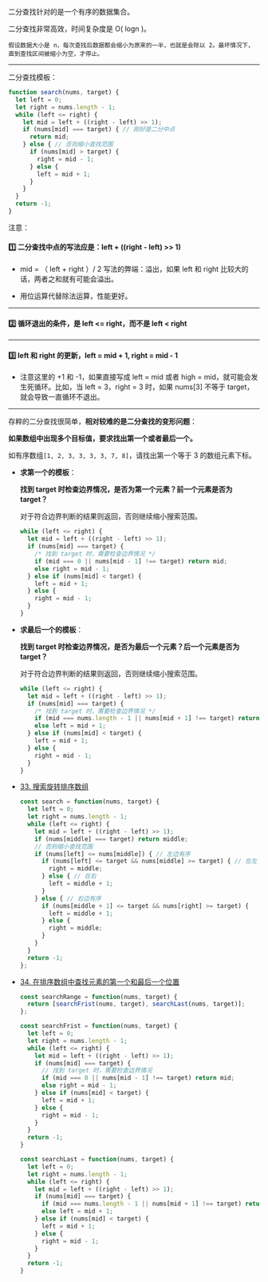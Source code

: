 二分查找针对的是一个有序的数据集合。

二分查找非常高效，时间复杂度是 O( logn )。

`假设数据大小是 n，每次查找后数据都会缩小为原来的一半，也就是会除以 2。最坏情况下，直到查找区间被缩小为空，才停止。`

-------------------------------------------------------------------------------------

二分查找模板：

~~~js
function search(nums, target) {
  let left = 0;
  let right = nums.length - 1;
  while (left <= right) {
    let mid = left + ((right - left) >> 1);
    if (nums[mid] === target) { // 刚好是二分中点
      return mid; 
    } else { // 否则缩小查找范围
      if (nums[mid] > target) {
        right = mid - 1;
      } else {
        left = mid + 1;
      }
    }
  }
  return -1;
}
~~~



注意：

#### :one: **二分查找中点的写法应是：left + ((right - left) >> 1)**

+ mid = （ left + right ）/ 2 写法的弊端：溢出，如果 left 和 right 比较大的话，两者之和就有可能会溢出。

+ 用位运算代替除法运算，性能更好。

-----------

#### :two: **循环退出的条件，是 left <= right，而不是 left < right**

--------

#### :three: **left 和 right 的更新，left = mid + 1, right = mid - 1**

+ 注意这里的 +1 和 -1，如果直接写成 left = mid 或者 high = mid，就可能会发生死循环。比如，当 left = 3，right = 3 时，如果 nums[3] 不等于 target，就会导致一直循环不退出。

-------------------------------------------------------------------------------



存粹的二分查找很简单，**相对较难的是二分查找的变形问题**：

**如果数组中出现多个目标值，要求找出第一个或者最后一个。**

如有序数组`[1, 2, 3, 3, 3, 3, 7, 8]`，请找出第一个等于 3 的数组元素下标。



+ **求第一个的模板**：

  **找到 target 时检查边界情况，是否为第一个元素？前一个元素是否为 target？**

  对于符合边界判断的结果则返回，否则继续缩小搜索范围。

  ~~~js
  while (left <= right) {
    let mid = left + ((right - left) >> 1);
    if (nums[mid] === target) {
      /* 找到 target 时，需要检查边界情况 */
      if (mid === 0 || nums[mid - 1] !== target) return mid;
      else right = mid - 1;
    } else if (nums[mid] < target) {
      left = mid + 1;
    } else {
      right = mid - 1;
    }
  }
  ~~~

  

  

+ **求最后一个的模板**：

  **找到 target 时检查边界情况，是否为最后一个元素？后一个元素是否为 target？**

  对于符合边界判断的结果则返回，否则继续缩小搜索范围。

  ~~~js
  while (left <= right) {
    let mid = left + ((right - left) >> 1);
    if (nums[mid] === target) {
      /* 找到 target 时，需要检查边界情况 */
      if (mid === nums.length - 1 || nums[mid + 1] !== target) return mid;
      else left = mid + 1;
    } else if (nums[mid] < target) {
      left = mid + 1;
    } else {
      right = mid - 1;
    }
  }
  ~~~

  

  

  

+ [33. 搜索旋转排序数组](https://leetcode-cn.com/problems/search-in-rotated-sorted-array/)

  ~~~js
  const search = function(nums, target) {
    let left = 0;
    let right = nums.length - 1;
    while (left <= right) {
      let mid = left + ((right - left) >> 1);
      if (nums[middle] === target) return middle;
      // 否则缩小查找范围
      if (nums[left] <= nums[middle]) { // 左边有序
        if (nums[left] <= target && nums[middle] >= target) { // 在左
          right = middle;
        } else { // 在右
          left = middle + 1;
        }
      } else { // 右边有序
        if (nums[middle + 1] <= target && nums[right] >= target) {
          left = middle + 1;
        } else {
          right = middle;
        }
      }
    }
    return -1;
  };
  ~~~

  

+ [34. 在排序数组中查找元素的第一个和最后一个位置](https://leetcode-cn.com/problems/find-first-and-last-position-of-element-in-sorted-array/)

  ~~~js
  const searchRange = function(nums, target) {
    return [searchFrist(nums, target), searchLast(nums, target)];
  };
  
  const searchFrist = function(nums, target) {
    let left = 0;
    let right = nums.length - 1;
    while (left <= right) {
      let mid = left + ((right - left) >> 1);
      if (nums[mid] === target) {
        // 找到 target 时，需要检查边界情况
        if (mid === 0 || nums[mid - 1] !== target) return mid;
        else right = mid - 1;
      } else if (nums[mid] < target) {
        left = mid + 1;
      } else {
        right = mid - 1;
      }
    }
    return -1;
  }
  
  const searchLast = function(nums, target) {
    let left = 0;
    let right = nums.length - 1;
    while (left <= right) {
      let mid = left + ((right - left) >> 1);
      if (nums[mid] === target) {
        if (mid === nums.length - 1 || nums[mid + 1] !== target) return mid;
        else left = mid + 1;
      } else if (nums[mid] < target) {
        left = mid + 1;
      } else {
        right = mid - 1;
      }
    }
    return -1;
  }
  ~~~

  